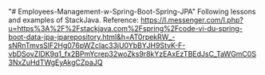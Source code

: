 "# Employees-Management-w-Spring-Boot-Spring-JPA" 
Following lessons and examples of StackJava. Reference: https://l.messenger.com/l.php?u=https%3A%2F%2Fstackjava.com%2Fspring%2Fcode-vi-du-spring-boot-data-jpa-jparepository.html&h=AT0rpekRW_-sNRnTmvsSlF2Hg076pWZcIac33jU0YbBYJH9StvK-F-vbDSovZlDK9q1_fx2BPmYcrep32woZks9r8kYzEAxEzTBEdJsC_TaWGmC0S3NxZuHdTWgEyAkgCZpaJQ
